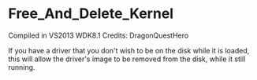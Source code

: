 # Free_And_Delete_Kernel
Compiled in VS2013 WDK8.1
Credits: DragonQuestHero

If you have a driver that you don't wish to be on the disk while it is loaded, this will allow the driver's image to be removed from the disk, while it still running.
